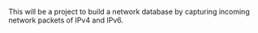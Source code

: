 This will be a project to build a network database by capturing incoming network packets of IPv4 and IPv6.
